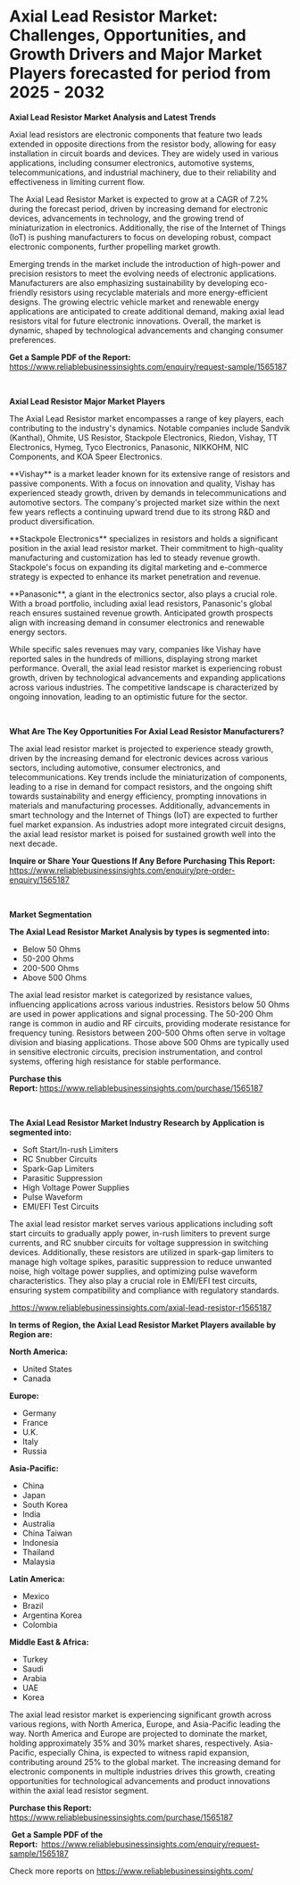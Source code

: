<p><h1>Axial Lead Resistor Market: Challenges, Opportunities, and Growth Drivers and Major Market Players forecasted for period from 2025 - 2032</h1></p><p><strong>Axial Lead Resistor Market Analysis and Latest Trends</strong></p>
<p><p>Axial lead resistors are electronic components that feature two leads extended in opposite directions from the resistor body, allowing for easy installation in circuit boards and devices. They are widely used in various applications, including consumer electronics, automotive systems, telecommunications, and industrial machinery, due to their reliability and effectiveness in limiting current flow.</p><p>The Axial Lead Resistor Market is expected to grow at a CAGR of 7.2% during the forecast period, driven by increasing demand for electronic devices, advancements in technology, and the growing trend of miniaturization in electronics. Additionally, the rise of the Internet of Things (IoT) is pushing manufacturers to focus on developing robust, compact electronic components, further propelling market growth.</p><p>Emerging trends in the market include the introduction of high-power and precision resistors to meet the evolving needs of electronic applications. Manufacturers are also emphasizing sustainability by developing eco-friendly resistors using recyclable materials and more energy-efficient designs. The growing electric vehicle market and renewable energy applications are anticipated to create additional demand, making axial lead resistors vital for future electronic innovations. Overall, the market is dynamic, shaped by technological advancements and changing consumer preferences.</p></p>
<p><strong>Get a Sample PDF of the Report:&nbsp;</strong> <a href="https://www.reliablebusinessinsights.com/enquiry/request-sample/1565187?utm_campaign=2174&utm_medium=2&utm_source=Github&utm_content=ia&utm_term=10022025&utm_id=axial-lead-resistor">https://www.reliablebusinessinsights.com/enquiry/request-sample/1565187</a></p>
<p>&nbsp;</p>
<p><strong>Axial Lead Resistor Major Market Players</strong></p>
<p><p>The Axial Lead Resistor market encompasses a range of key players, each contributing to the industry's dynamics. Notable companies include Sandvik (Kanthal), Ohmite, US Resistor, Stackpole Electronics, Riedon, Vishay, TT Electronics, Hymeg, Tyco Electronics, Panasonic, NIKKOHM, NIC Components, and KOA Speer Electronics.</p><p>**Vishay** is a market leader known for its extensive range of resistors and passive components. With a focus on innovation and quality, Vishay has experienced steady growth, driven by demands in telecommunications and automotive sectors. The company's projected market size within the next few years reflects a continuing upward trend due to its strong R&D and product diversification.</p><p>**Stackpole Electronics** specializes in resistors and holds a significant position in the axial lead resistor market. Their commitment to high-quality manufacturing and customization has led to steady revenue growth. Stackpole's focus on expanding its digital marketing and e-commerce strategy is expected to enhance its market penetration and revenue.</p><p>**Panasonic**, a giant in the electronics sector, also plays a crucial role. With a broad portfolio, including axial lead resistors, Panasonic's global reach ensures sustained revenue growth. Anticipated growth prospects align with increasing demand in consumer electronics and renewable energy sectors.</p><p>While specific sales revenues may vary, companies like Vishay have reported sales in the hundreds of millions, displaying strong market performance. Overall, the axial lead resistor market is experiencing robust growth, driven by technological advancements and expanding applications across various industries. The competitive landscape is characterized by ongoing innovation, leading to an optimistic future for the sector.</p></p>
<p>&nbsp;</p>
<p><strong>What Are The Key Opportunities For Axial Lead Resistor Manufacturers?</strong></p>
<p><p>The axial lead resistor market is projected to experience steady growth, driven by the increasing demand for electronic devices across various sectors, including automotive, consumer electronics, and telecommunications. Key trends include the miniaturization of components, leading to a rise in demand for compact resistors, and the ongoing shift towards sustainability and energy efficiency, prompting innovations in materials and manufacturing processes. Additionally, advancements in smart technology and the Internet of Things (IoT) are expected to further fuel market expansion. As industries adopt more integrated circuit designs, the axial lead resistor market is poised for sustained growth well into the next decade.</p></p>
<p><strong>Inquire or Share Your Questions If Any Before Purchasing This Report:</strong> <a href="https://www.reliablebusinessinsights.com/enquiry/pre-order-enquiry/1565187?utm_campaign=2174&utm_medium=2&utm_source=Github&utm_content=ia&utm_term=10022025&utm_id=axial-lead-resistor">https://www.reliablebusinessinsights.com/enquiry/pre-order-enquiry/1565187</a></p>
<p>&nbsp;</p>
<p><strong>Market Segmentation</strong></p>
<p><strong>The Axial Lead Resistor Market Analysis by types is segmented into:</strong></p>
<p><ul><li>Below 50 Ohms</li><li>50-200 Ohms</li><li>200-500 Ohms</li><li>Above 500 Ohms</li></ul></p>
<p><p>The axial lead resistor market is categorized by resistance values, influencing applications across various industries. Resistors below 50 Ohms are used in power applications and signal processing. The 50-200 Ohm range is common in audio and RF circuits, providing moderate resistance for frequency tuning. Resistors between 200-500 Ohms often serve in voltage division and biasing applications. Those above 500 Ohms are typically used in sensitive electronic circuits, precision instrumentation, and control systems, offering high resistance for stable performance.</p></p>
<p><strong>Purchase this Report:&nbsp;</strong><a href="https://www.reliablebusinessinsights.com/purchase/1565187?utm_campaign=2174&utm_medium=2&utm_source=Github&utm_content=ia&utm_term=10022025&utm_id=axial-lead-resistor">https://www.reliablebusinessinsights.com/purchase/1565187</a></p>
<p>&nbsp;</p>
<p><strong>The Axial Lead Resistor Market Industry Research by Application is segmented into:</strong></p>
<p><ul><li>Soft Start/In-rush Limiters</li><li>RC Snubber Circuits</li><li>Spark-Gap Limiters</li><li>Parasitic Suppression</li><li>High Voltage Power Supplies</li><li>Pulse Waveform</li><li>EMI/EFI Test Circuits</li></ul></p>
<p><p>The axial lead resistor market serves various applications including soft start circuits to gradually apply power, in-rush limiters to prevent surge currents, and RC snubber circuits for voltage suppression in switching devices. Additionally, these resistors are utilized in spark-gap limiters to manage high voltage spikes, parasitic suppression to reduce unwanted noise, high voltage power supplies, and optimizing pulse waveform characteristics. They also play a crucial role in EMI/EFI test circuits, ensuring system compatibility and compliance with regulatory standards.</p></p>
<p><a href="https://www.reliablebusinessinsights.com/axial-lead-resistor-r1565187?utm_campaign=2174&utm_medium=2&utm_source=Github&utm_content=ia&utm_term=10022025&utm_id=axial-lead-resistor">&nbsp;https://www.reliablebusinessinsights.com/axial-lead-resistor-r1565187</a></p>
<p><strong>In terms of Region, the Axial Lead Resistor Market Players available by Region are:</strong></p>
<p>
    <p> <strong> North America: </strong>
        <ul>
            <li>United States</li>
            <li>Canada</li>
        </ul>
        </p> 
    <p> <strong> Europe: </strong>
        <ul>
            <li>Germany</li>
            <li>France</li>
            <li>U.K.</li>
            <li>Italy</li>
            <li>Russia</li>
        </ul>
        </p> 
    <p> <strong> Asia-Pacific: </strong>
        <ul>
            <li>China</li>
            <li>Japan</li>
            <li>South Korea</li>
            <li>India</li>
            <li>Australia</li>
            <li>China Taiwan</li>
            <li>Indonesia</li>
            <li>Thailand</li>
            <li>Malaysia</li>
        </ul>
        </p> 
    <p> <strong> Latin America: </strong>
        <ul>
            <li>Mexico</li>
            <li>Brazil</li>
            <li>Argentina Korea</li>
            <li>Colombia</li>
        </ul>
        </p> 
    <p> <strong> Middle East & Africa: </strong>
        <ul>
            <li>Turkey</li>
            <li>Saudi</li>
            <li>Arabia</li>
            <li>UAE</li>
            <li>Korea</li>
        </ul>
    </p>
    </p>
<p><p>The axial lead resistor market is experiencing significant growth across various regions, with North America, Europe, and Asia-Pacific leading the way. North America and Europe are projected to dominate the market, holding approximately 35% and 30% market shares, respectively. Asia-Pacific, especially China, is expected to witness rapid expansion, contributing around 25% to the global market. The increasing demand for electronic components in multiple industries drives this growth, creating opportunities for technological advancements and product innovations within the axial lead resistor segment.</p></p>
<p><strong>Purchase this Report: </strong><a href="https://www.reliablebusinessinsights.com/purchase/1565187?utm_campaign=2174&utm_medium=2&utm_source=Github&utm_content=ia&utm_term=10022025&utm_id=axial-lead-resistor">https://www.reliablebusinessinsights.com/purchase/1565187</a></p>
<p>&nbsp;<strong>Get a Sample PDF of the Report:&nbsp;&nbsp;</strong><a href="https://www.reliablebusinessinsights.com/enquiry/request-sample/1565187?utm_campaign=2174&utm_medium=2&utm_source=Github&utm_content=ia&utm_term=10022025&utm_id=axial-lead-resistor">https://www.reliablebusinessinsights.com/enquiry/request-sample/1565187</a></p>
<p><strong></strong></p>
<p>Check more reports on <a href="https://www.reliablebusinessinsights.com/?utm_campaign=2174&utm_medium=2&utm_source=Github&utm_content=ia&utm_term=10022025&utm_id=axial-lead-resistor">https://www.reliablebusinessinsights.com/</a></p>